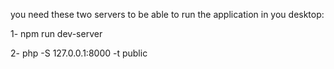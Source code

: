 you need these two servers to be able to run the application in you desktop:


1- npm run dev-server


2- php -S 127.0.0.1:8000 -t public
